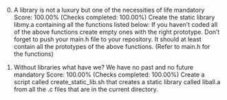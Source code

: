 0. A library is not a luxury but one of the necessities of life
mandatory
Score: 100.00% (Checks completed: 100.00%)
Create the static library libmy.a containing all the functions listed below:
If you haven’t coded all of the above functions create empty ones with the right prototype.
Don’t forget to push your main.h file to your repository. It should at least contain all the prototypes of the above functions.
(Refer to main.h for the functions)

1. Without libraries what have we? We have no past and no future
mandatory
Score: 100.00% (Checks completed: 100.00%)
Create a script called create_static_lib.sh that creates a static library called liball.a from all the .c files that are in the current directory.

